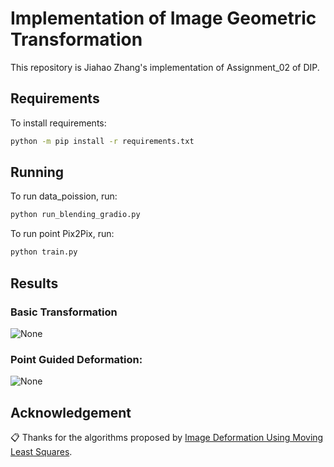 # Implementation of Image Geometric Transformation
This repository is Jiahao Zhang's implementation of Assignment_02 of DIP.

## Requirements

To install requirements:

```bash
python -m pip install -r requirements.txt
```

## Running
To run data_poission, run:

```bash
python run_blending_gradio.py
```

To run point Pix2Pix, run:

```bash
python train.py
```
## Results

### Basic Transformation
![None](pic/global.gif)

### Point Guided Deformation:
![None](pic/points.gif)

## Acknowledgement

📋 Thanks for the algorithms proposed by [Image Deformation Using Moving Least Squares](https://people.engr.tamu.edu/schaefer/research/mls.pdf).
